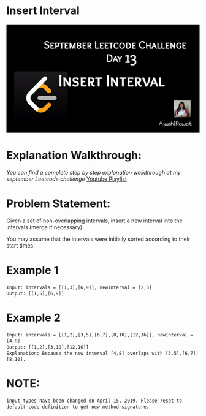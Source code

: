 Insert Interval
==========================

![alt text](https://github.com/ayushi7rawat/LeetCode/blob/master/September%20Leetcode%20Challenge/D13%20Insert%20Interval/cover.jpg)

Explanation Walkthrough:
==========================
*You can find a complete step by step explanation walkthrough at my september Leetcode challenge* [Youtube Playlist](https://www.youtube.com/playlist?list=PLjaO05BrsbIP4_rYhYjB95q-IpxoIXmlm)

Problem Statement:
==========================
Given a set of non-overlapping intervals, insert a new interval into the intervals (merge if necessary).

You may assume that the intervals were initially sorted according to their start times.

Example 1
==========================
```
Input: intervals = [[1,3],[6,9]], newInterval = [2,5]
Output: [[1,5],[6,9]]
```

Example 2
==========================
```
Input: intervals = [[1,2],[3,5],[6,7],[8,10],[12,16]], newInterval = [4,8]
Output: [[1,2],[3,10],[12,16]]
Explanation: Because the new interval [4,8] overlaps with [3,5],[6,7],[8,10].
```

NOTE: 
==========================
```
input types have been changed on April 15, 2019. Please reset to default code definition to get new method signature.
```